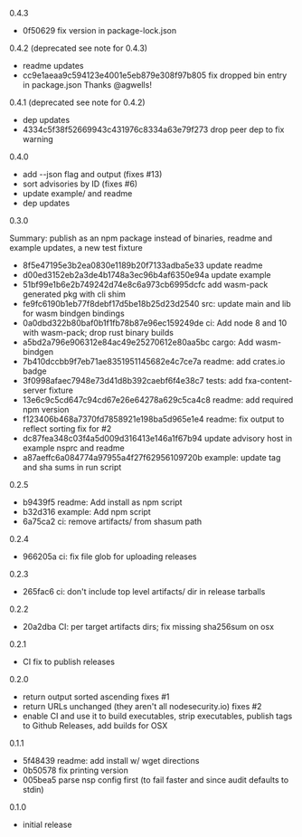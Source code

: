 0.4.3

* 0f50629 fix version in package-lock.json

0.4.2 (deprecated see note for 0.4.3)

* readme updates
* cc9e1aeaa9c594123e4001e5eb879e308f97b805 fix dropped bin entry in package.json  Thanks @agwells!

0.4.1 (deprecated see note for 0.4.2)

* dep updates
* 4334c5f38f52669943c431976c8334a63e79f273 drop peer dep to fix warning

0.4.0

* add --json flag and output (fixes #13)
* sort advisories by ID (fixes #6)
* update example/ and readme
* dep updates

0.3.0

Summary: publish as an npm package instead of binaries, readme and example updates, a new test fixture

* 8f5e47195e3b2ea0830e1189b20f7133adba5e33 update readme
* d00ed3152eb2a3de4b1748a3ec96b4af6350e94a update example
* 51bf99e1b6e2b749242d74e8c6a973cb6995dcfc add wasm-pack generated pkg with cli shim
* fe9fc6190b1eb77f8debf17d5be18b25d23d2540 src: update main and lib for wasm bindgen bindings
* 0a0dbd322b80baf0b1f1fb78b87e96ec159249de ci: Add node 8 and 10 with wasm-pack; drop rust binary builds
* a5bd2a796e906312e84ac49e25270612e80aa5bc cargo: Add wasm-bindgen
* 7b410dccbb9f7eb71ae8351951145682e4c7ce7a readme: add crates.io badge
* 3f0998afaec7948e73d41d8b392caebf6f4e38c7 tests: add fxa-content-server fixture
* 13e6c9c5cd647c94cd67e26e64278a629c5ca4c8 readme: add required npm version
* f123406b468a7370fd7858921e198ba5d965e1e4 readme: fix output to reflect sorting fix for #2
* dc87fea348c03f4a5d009d316413e146a1f67b94 update advisory host in example nsprc and readme
* a87aeffc6a084774a97955a4f27f62956109720b example: update tag and sha sums in run script

0.2.5

* b9439f5 readme: Add install as npm script
* b32d316 example: Add npm script
* 6a75ca2 ci: remove artifacts/ from shasum path

0.2.4

* 966205a ci: fix file glob for uploading releases

0.2.3

* 265fac6 ci: don't include top level artifacts/ dir in release tarballs

0.2.2

* 20a2dba CI: per target artifacts dirs; fix missing sha256sum on osx

0.2.1

* CI fix to publish releases

0.2.0

* return output sorted ascending fixes #1
* return URLs unchanged (they aren't all nodesecurity.io) fixes #2
* enable CI and use it to build executables, strip executables, publish tags to Github Releases, add builds for OSX

0.1.1

* 5f48439 readme: add install w/ wget directions
* 0b50578 fix printing version
* 005bea5 parse nsp config first (to fail faster and since audit defaults to stdin)

0.1.0

* initial release
